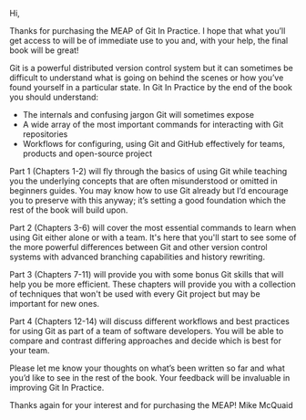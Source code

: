 Hi,

Thanks for purchasing the MEAP of Git In Practice. I hope that what you’ll get access to will be of immediate use to you and, with your help, the final book will be great!

Git is a powerful distributed version control system but it can sometimes be difficult to understand what is going on behind the scenes or how you’ve found yourself in a particular state. In Git In Practice by the end of the book you should understand:

- The internals and confusing jargon Git will sometimes expose
- A wide array of the most important commands for interacting with Git repositories
- Workflows for configuring, using Git and GitHub effectively for teams, products and open-source project

Part 1 (Chapters 1-2) will fly through the basics of using Git while teaching you the underlying concepts that are often misunderstood or omitted in beginners guides. You may know how to use Git already but I’d encourage you to preserve with this anyway; it’s setting a good foundation which the rest of the book will build upon.

Part 2 (Chapters 3-6) will cover the most essential commands to learn when using Git either alone or with a team. It's here that you'll start to see some of the more powerful differences between Git and other version control systems with advanced branching capabilities and history rewriting.

Part 3 (Chapters 7-11) will provide you with some bonus Git skills that will help you be more efficient. These chapters will provide you with a collection of techniques that won't be used with every Git project but may be important for new ones.

Part 4 (Chapters 12-14) will discuss different workflows and best practices for using Git as part of a team of software developers. You will be able to compare and contrast differing approaches and decide which is best for your team.

Please let me know your thoughts on what’s been written so far and what you’d like to see in the rest of the book. Your feedback will be invaluable in improving Git In Practice.

Thanks again for your interest and for purchasing the MEAP!
Mike McQuaid
